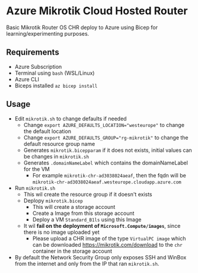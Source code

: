 # Azure Mikrotik Cloud Hosted Router
Basic Mikrotik Router OS CHR deploy to Azure using Bicep for learning/experimenting purposes.

## Requirements
* Azure Subscription
* Terminal using `bash` (WSL/Linux)
* Azure CLI
* Biceps installed `az bicep install`

## Usage
* Edit `mikrotik.sh` to change defaults if needed
    * Change `export AZURE_DEFAULTS_LOCATION="westeurope"` to change the default location
    * Change `export AZURE_DEFAULTS_GROUP="rg-mikrotik"` to change the default resource group name
    * Generates `mikrotik.bicepparam` if it does not exists, initial values can be changes in `mikrotik.sh`
    * Generates `.domainNameLabel` which contains the domainNameLabel for the VM
        * For example `mikrotik-chr-ad3038024aeaf`, then the fqdn will be `mikrotik-chr-ad3038024aeaf.westeurope.cloudapp.azure.com`
* Run `mikrotik.sh`
    * This wil create the resource group if it doesn't exists
    * Deplopy `mikrotik.bicep`
        * This will create a storage account
        * Create a Image from this storage account
        * Deploy a VM `Standard_B1ls` using this Image
    * It wil **fail on the deployment of `Microsoft.Compute/images`**, since there is no image uploaded yet
        * Please upload a CHR image of the type `VirtualPC image` which can be downloaded https://mikrotik.com/download to the `chr` container in the storage account
* By default the Network Security Group only exposes SSH and WinBox from the internet and only from the IP that ran `mikrotik.sh`.
    
